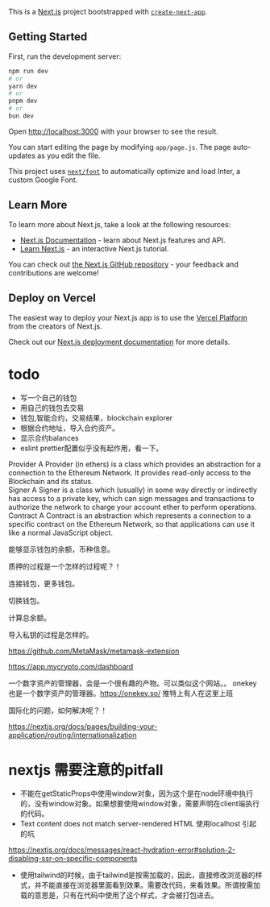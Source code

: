 This is a [Next.js](https://nextjs.org/) project bootstrapped with [`create-next-app`](https://github.com/vercel/next.js/tree/canary/packages/create-next-app).

## Getting Started

First, run the development server:

```bash
npm run dev
# or
yarn dev
# or
pnpm dev
# or
bun dev
```

Open [http://localhost:3000](http://localhost:3000) with your browser to see the result.

You can start editing the page by modifying `app/page.js`. The page auto-updates as you edit the file.

This project uses [`next/font`](https://nextjs.org/docs/basic-features/font-optimization) to automatically optimize and load Inter, a custom Google Font.

## Learn More

To learn more about Next.js, take a look at the following resources:

- [Next.js Documentation](https://nextjs.org/docs) - learn about Next.js features and API.
- [Learn Next.js](https://nextjs.org/learn) - an interactive Next.js tutorial.

You can check out [the Next.js GitHub repository](https://github.com/vercel/next.js/) - your feedback and contributions are welcome!

## Deploy on Vercel

The easiest way to deploy your Next.js app is to use the [Vercel Platform](https://vercel.com/new?utm_medium=default-template&filter=next.js&utm_source=create-next-app&utm_campaign=create-next-app-readme) from the creators of Next.js.

Check out our [Next.js deployment documentation](https://nextjs.org/docs/deployment) for more details.


# todo

- 写一个自己的钱包
- 用自己的钱包去交易
- 钱包,智能合约，交易结果，blockchain explorer
- 根据合约地址，导入合约资产。
- 显示合约balances
- eslint prettier配置似乎没有起作用，看一下。

Provider	A Provider (in ethers) is a class which provides an abstraction for a connection to the Ethereum Network. It provides read-only access to the Blockchain and its status.	 
Signer	A Signer is a class which (usually) in some way directly or indirectly has access to a private key, which can sign messages and transactions to authorize the network to charge your account ether to perform operations.	 
Contract	A Contract is an abstraction which represents a connection to a specific contract on the Ethereum Network, so that applications can use it like a normal JavaScript object.

能够显示钱包的余额，币种信息。

质押的过程是一个怎样的过程呢？！

连接钱包，更多钱包。

切换钱包。

计算总余额。

导入私钥的过程是怎样的。

https://github.com/MetaMask/metamask-extension


https://app.mycrypto.com/dashboard

一个数字资产的管理器，会是一个很有趣的产物。可以类似这个网站。。
onekey 也是一个数字资产的管理器。https://onekey.so/ 推特上有人在这里上班

国际化的问题，如何解决呢？！

https://nextjs.org/docs/pages/building-your-application/routing/internationalization


# nextjs 需要注意的pitfall

- 不能在getStaticProps中使用window对象，因为这个是在node环境中执行的，没有window对象。如果想要使用window对象，需要声明在client端执行的代码。
- Text content does not match server-rendered HTML
使用localhost 引起的坑

https://nextjs.org/docs/messages/react-hydration-error#solution-2-disabling-ssr-on-specific-components

- 使用tailwind的时候，由于tailwind是按需加载的，因此，直接修改浏览器的样式，并不能直接在浏览器里面看到效果。需要改代码，来看效果。所谓按需加载的意思是，只有在代码中使用了这个样式，才会被打包进去。